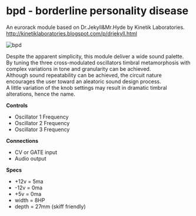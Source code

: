 # bpd - borderline personality disease

An eurorack module based on Dr.Jekyll&Mr.Hyde by Kinetik Laboratories.    
http://kinetiklaboratories.blogspot.com/p/drjekyll.html
  
  
![bpd](Images/bpd.png)
  
  
Despite the apparent simplicity, this module deliver a wide sound palette.  
By tuning the three cross-modulated oscillators timbral metamorphosis with complex variations in tone and granularity can be achieved.  
Although sound repeatability can be achieved, the circuit nature encourages the user toward an aleatoric sound design process.  
A little variation of the knob settings may result in dramatic timbral alterations, hence the name.   
 
 
 
 
**Controls**

- Oscillator 1 Frequency  
- Oscillator 2 Frequency  
- Oscillator 3 Frequency  

**Connections**

- CV or GATE input  
- Audio output  

**Specs**

- +12v = 5ma  
- -12v = 0ma  
- +5v =  0ma
- width = 8HP  
- depth = 27mm (skiff friendly)



